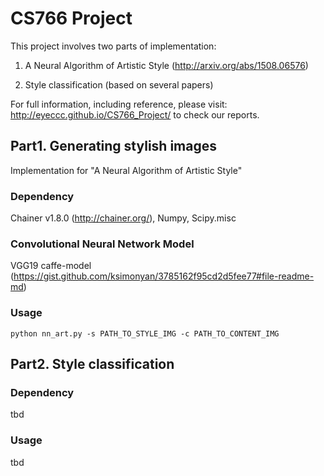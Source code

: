 # CS766 Project

This project involves two parts of implementation: 

1. A Neural Algorithm of Artistic Style (http://arxiv.org/abs/1508.06576)

2. Style classification (based on several papers)

For full information, including reference, please visit: http://eyeccc.github.io/CS766_Project/ to check our reports.

## Part1. Generating stylish images 

Implementation for "A Neural Algorithm of Artistic Style"

### Dependency

Chainer v1.8.0 (http://chainer.org/), Numpy, Scipy.misc

### Convolutional Neural Network Model

VGG19 caffe-model (https://gist.github.com/ksimonyan/3785162f95cd2d5fee77#file-readme-md)

### Usage

```
python nn_art.py -s PATH_TO_STYLE_IMG -c PATH_TO_CONTENT_IMG
```

## Part2. Style classification

### Dependency

tbd

### Usage

tbd
